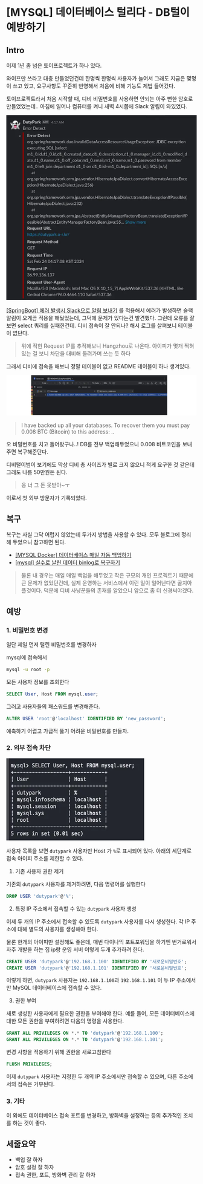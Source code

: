 # [MYSQL] 데이터베이스 털리다 - DB털이 예방하기

## Intro

이제 1년 좀 넘은 토이프로젝트가 하나 있다. 

와이프만 쓰라고 대충 만들었던건데 한명씩 한명씩 사용자가 늘어서 그래도 지금은 몇명이 쓰고 있고, 요구사항도 꾸준히 반영해서 처음에 비해 기능도 제법 들어갔다.

토이프로젝트라서 처음 시작할 때, 디비 비밀번호를 사용하면 안되는 아주 뻔한 암호로 만들었었는데.. 아침에 일어나 컴퓨터를 켜니 새벽 4시쯤에 Slack 알림이 와있었다.

![3](https://raw.githubusercontent.com/ShanePark/mdblog/main/backend/db/mysql/db-hacked.assets/3.webp)

[[SpringBoot] 에러 발생시 Slack으로 알림 보내기](https://shanepark.tistory.com/430) 를 적용해서 에러가 발생하면 슬랙 알림이 오게끔 적용을 해뒀었는데, 그덕에 문제가 있다는건 발견했다. 그런데 오류를 잘 보면 select 쿼리를 실패한건데. 디비 접속이 잘 안되나? 해서 로그를 살펴보니 테이블이 없단다.

> 위에 적힌 Request IP를 추적해보니 Hangzhou로 나온다. 아이피가 몇개 찍혀있는 걸 보니 차단을 대비해 돌려가며 쓰는 듯 하다

그래서 디비에 접속을 해보니 정말 테이블이 없고 README 테이블이 하나 생겨있다.

![1](https://raw.githubusercontent.com/ShanePark/mdblog/main/backend/db/mysql/db-hacked.assets/1.webp)

> I have backed up all your databases. To recover them you must pay 0.008 BTC (Bitcoin) to this address: ..

오 비밀번호를 치고 들어왔구나..! DB를 전부 백업해두었으니 0.008 비트코인을 보내주면 복구해준단다.

디비털이범이 보기에도 막상 디비 총 사이즈가 별로 크지 않으니 적게 요구한 것 같은데 그래도 나름 50만원돈 된다.

> 응 너 그 돈 못받아~ㅜ

이로서 첫 외부 방문자가 기록되었다.

## 복구

복구는 사실 그닥 어렵지 않았는데 두가지 방법을 사용할 수 있다. 모두 블로그에 정리 해 두었으니 참고하면 된다.

- [[MYSQL Docker] 데이터베이스 매일 자동 백업하기](https://shanepark.tistory.com/448)
- [[mysql] 실수로 날린 데이터 binlog로 복구하기](https://shanepark.tistory.com/499)

> 물론 내 경우는 매일 매일 백업을 해두었고 작은 규모의 개인 프로젝트기 때문에 큰 문제가 없었던건데, 실제 운영하는 서비스에서 이런 일이 일어난다면 골치아플것이다. 덕분에 디비 사냥꾼들의 존재를 알았으니 앞으로 좀 더 신경써야겠다.

## 예방

### 1. 비밀번호 변경

일단 제일 먼저 털린 비밀번호를 변경하자

mysql에 접속해서

```bash
mysql -u root -p
```

모든 사용자 정보를 조회한다

```sql
SELECT User, Host FROM mysql.user;
```

그러고 사용자들의 패스워드를 변경해준다.

```sql
ALTER USER 'root'@'localhost' IDENTIFIED BY 'new_password';
```

예측하기 어렵고 가급적 뚫기 어려운 비밀번호를 만들자.

### 2. 외부 접속 차단

![2](https://raw.githubusercontent.com/ShanePark/mdblog/main/backend/db/mysql/db-hacked.assets/2.webp)

사용자 목록을 보면 `dutypark` 사용자만 Host 가 `%`로 표시되어 있다. 아래의 세단계로 접속 아이피 주소를 제한할 수 있다.

1. 기존 사용자 권한 제거

기존의 `dutypark` 사용자를 제거하려면, 다음 명령어를 실행한다

```sql
DROP USER 'dutypark'@'%';
```

2. 특정 IP 주소에서 접속할 수 있는 `dutypark` 사용자 생성

이제 두 개의 IP 주소에서 접속할 수 있도록 `dutypark` 사용자를 다시 생성한다. 각 IP 주소에 대해 별도의 사용자를 생성해야 한다. 

물론 한개의 아이피만 설정해도 좋은데, 매번 다이나믹 포트포워딩을 하기엔 번거로워서 자주 개발을 하는 집 ip랑 운영 서버 이렇게 두개 추가하려 한다.

```sql
CREATE USER 'dutypark'@'192.168.1.100' IDENTIFIED BY '새로운비밀번호';
CREATE USER 'dutypark'@'192.168.1.101' IDENTIFIED BY '새로운비밀번호';
```

이렇게 하면, `dutypark` 사용자는 `192.168.1.100`과 `192.168.1.101` 이 두 IP 주소에서만 MySQL 데이터베이스에 접속할 수 있다.

3. 권한 부여

새로 생성한 사용자에게 필요한 권한을 부여해야 한다. 예를 들어, 모든 데이터베이스에 대한 모든 권한을 부여하려면 다음의 명령을 사용한다.

```sql
GRANT ALL PRIVILEGES ON *.* TO 'dutypark'@'192.168.1.100';
GRANT ALL PRIVILEGES ON *.* TO 'dutypark'@'192.168.1.101';
```

변경 사항을 적용하기 위해 권한을 새로고침한다

```sql
FLUSH PRIVILEGES;
```

이제 `dutypark` 사용자는 지정한 두 개의 IP 주소에서만 접속할 수 있으며, 다른 주소에서의 접속은 거부된다.

### 3. 기타

이 외에도 데이터베이스 접속 포트를 변경하고, 방화벽을 설정하는 등의 추가적인 조치를 하는 것이 좋다.

## 세줄요약

- 백업 잘 하자
- 암호 설정 잘 하자
- 접속 권한, 포트, 방화벽 관리 잘 하자